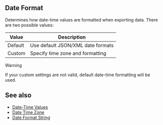 Date Format
-----------
Determines how date-time values are formatted when exporting data. There are two possible values:

Value | Description
----- | -----------
Default | Use default JSON/XML date formats
Custom | Specify time zone and formatting

> [!WARNING]
> If your custom settings are not valid, default date-time formatting will be used.

See also
--------
- [Date-Time Values](../tips/datetimes.md)
- [Date Time Zone](datetimezone.md)
- [Date Format String](dateformatstring.md)
